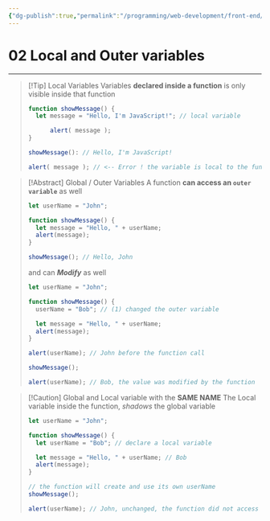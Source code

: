 ```yaml
---
{"dg-publish":true,"permalink":"/programming/web-development/front-end/javascript-vanilla/01-basics/12-functions/02-local-and-outer-variables/","tags":["programming","webdevelopment","frontend","JavaScript"]}
---
```



# 02 Local and Outer variables

---

> [!Tip] Local Variables
> Variables **declared inside a function** is only visible inside that function
>
> ```javascript
> function showMessage() {
> 	let message = "Hello, I'm JavaScript!"; // local variable
>
> 		alert( message );
> }
>
> showMessage(): // Hello, I'm JavaScript!
>
> alert( message ); // <-- Error ! the variable is local to the function
> ```

> [!Abstract] Global / Outer Variables
> A function **can access an `outer variable`** as well
>
> ```javascript
> let userName = "John";
>
> function showMessage() {
>   let message = "Hello, " + userName;
>   alert(message);
> }
>
> showMessage(); // Hello, John
> ```
>
> and can **_Modify_** as well
>
> ```javascript
> let userName = "John";
>
> function showMessage() {
>   userName = "Bob"; // (1) changed the outer variable
>
>   let message = "Hello, " + userName;
>   alert(message);
> }
>
> alert(userName); // John before the function call
>
> showMessage();
>
> alert(userName); // Bob, the value was modified by the function
> ```

> [!Caution] Global and Local variable with the **SAME NAME**
> The Local variable inside the function, _shadows_ the global variable
>
> ```javascript
> let userName = "John";
>
> function showMessage() {
>   let userName = "Bob"; // declare a local variable
>
>   let message = "Hello, " + userName; // Bob
>   alert(message);
> }
>
> // the function will create and use its own userName
> showMessage();
>
> alert(userName); // John, unchanged, the function did not access the outer variable
> ```
